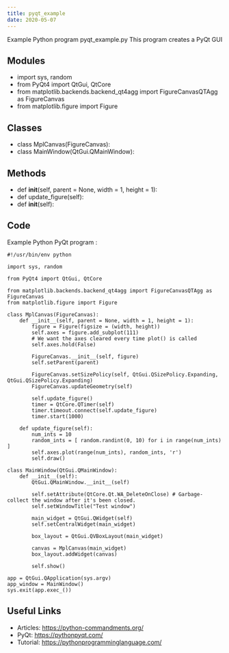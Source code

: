 ```yaml
---
title: pyqt_example
date: 2020-05-07
---
```

Example Python program pyqt_example.py
This program creates a PyQt GUI

## Modules

* import sys, random
* from PyQt4 import QtGui, QtCore
* from matplotlib.backends.backend_qt4agg import FigureCanvasQTAgg as FigureCanvas
* from matplotlib.figure import Figure

## Classes

* class MplCanvas(FigureCanvas):
* class MainWindow(QtGui.QMainWindow):

## Methods

* def __init__(self, parent = None, width = 1, height = 1):
* def update_figure(self):
* def __init__(self):

## Code

Example Python PyQt program :

    #!/usr/bin/env python
    
    import sys, random
    
    from PyQt4 import QtGui, QtCore
    
    from matplotlib.backends.backend_qt4agg import FigureCanvasQTAgg as FigureCanvas
    from matplotlib.figure import Figure
    
    class MplCanvas(FigureCanvas):
        def __init__(self, parent = None, width = 1, height = 1):
            figure = Figure(figsize = (width, height))
            self.axes = figure.add_subplot(111)
            # We want the axes cleared every time plot() is called
            self.axes.hold(False)
    
            FigureCanvas.__init__(self, figure)
            self.setParent(parent)
    
            FigureCanvas.setSizePolicy(self, QtGui.QSizePolicy.Expanding, QtGui.QSizePolicy.Expanding)
            FigureCanvas.updateGeometry(self)
    
            self.update_figure()
            timer = QtCore.QTimer(self)
            timer.timeout.connect(self.update_figure)
            timer.start(1000)
    
        def update_figure(self):
            num_ints = 10
            random_ints = [ random.randint(0, 10) for i in range(num_ints) ]
            self.axes.plot(range(num_ints), random_ints, 'r')
            self.draw()
    
    class MainWindow(QtGui.QMainWindow):
        def __init__(self):
            QtGui.QMainWindow.__init__(self)
    
            self.setAttribute(QtCore.Qt.WA_DeleteOnClose) # Garbage-collect the window after it's been closed.
            self.setWindowTitle("Test window")
    
            main_widget = QtGui.QWidget(self)
            self.setCentralWidget(main_widget)
    
            box_layout = QtGui.QVBoxLayout(main_widget)
    
            canvas = MplCanvas(main_widget)
            box_layout.addWidget(canvas)
    
            self.show()
    
    app = QtGui.QApplication(sys.argv)
    app_window = MainWindow()
    sys.exit(app.exec_())

## Useful Links

- Articles: https://python-commandments.org/
- PyQt: https://pythonpyqt.com/
- Tutorial: https://pythonprogramminglanguage.com/
